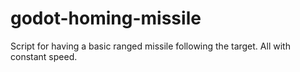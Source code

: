 # godot-homing-missile
Script for having a basic ranged missile following the target. All with constant speed.

